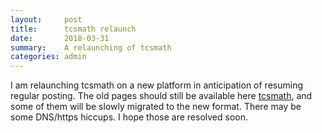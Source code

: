 ```yaml
---
layout:     post
title:      tcsmath relaunch
date:       2018-03-31
summary:    A relaunching of tcsmath
categories: admin
---
```


I am relaunching tcsmath on a new platform in anticipation
of resuming regular posting.  The old pages
should still be available here <a href="https://tcsmath.wordpress.com/">tcsmath</a>,
and some of them will be slowly migrated to the new format.
There may be some DNS/https hiccups.  I hope those are resolved soon.

